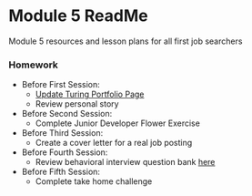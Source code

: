 # Module 5 ReadMe
Module 5 resources and lesson plans for all first job searchers


### Homework

* Before First Session:
    * [Update Turing Portfolio Page](http://alumni.turing.io/user) 
    * Review personal story
* Before Second Session:
    * Complete Junior Developer Flower Exercise
* Before Third Session:
    * Create a cover letter for a real job posting
* Before Fourth Session:
    * Review behavioral interview question bank [here](https://github.com/turingschool/career-development-curriculum/blob/master/module_four/mock_behavioral_interview_template.md)
* Before Fifth Session:
    * Complete take home challenge
